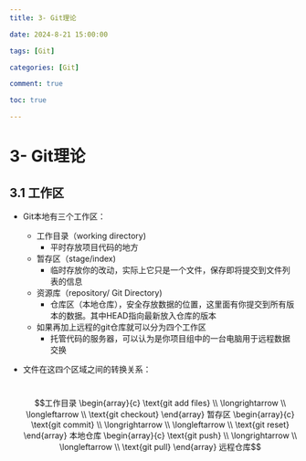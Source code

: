 ```yaml
---
title: 3- Git理论

date: 2024-8-21 15:00:00

tags: [Git]

categories: [Git]

comment: true

toc: true

---
```


#### 

<!--more-->

# 3- Git理论

## 3.1 工作区

- Git本地有三个工作区：
  - 工作目录（working directory)
    - 平时存放项目代码的地方
  - 暂存区（stage/index)
    - 临时存放你的改动，实际上它只是一个文件，保存即将提交到文件列表的信息
  - 资源库（repository/ Git Directory)
    - 仓库区（本地仓库），安全存放数据的位置，这里面有你提交到所有版本的数据。其中HEAD指向最新放入仓库的版本
  - 如果再加上远程的git仓库就可以分为四个工作区
    - 托管代码的服务器，可以认为是你项目组中的一台电脑用于远程数据交换
  
- 文件在这四个区域之间的转换关系：
  
  
  
  ​	$$工作目录
  \begin{array}{c}
  \text{git add files} \\
  \longrightarrow \\
  \longleftarrow \\
  \text{git checkout}
  \end{array}
  暂存区
  \begin{array}{c}
  \text{git commit} \\
  \longrightarrow \\
  \longleftarrow \\
  \text{git reset}
  \end{array}
  本地仓库
  \begin{array}{c}
  \text{git push} \\
  \longrightarrow \\
  \longleftarrow \\
  \text{git pull}
  \end{array}
  远程仓库$$
